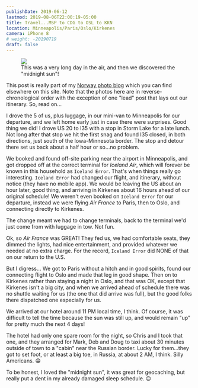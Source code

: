 ```yaml
---
publishDate: 2019-06-12
lastmod: 2019-08-06T22:00:19-05:00
title: Travel...MSP to CDG to OSL to KKN
location: Minneapolis/Paris/Oslo/Kirkenes
camera: iPhone 8
# weight: -20190719
draft: false
---
```


<figure>
  <img src="https://images-summittdweller.nyc3.digitaloceanspaces.com/Norway-Photos-2019/Minneapolis-Saint%20Paul%20International%20Airport%20-%20Minneapolis,%20MN,%20June%2011,%202019/IMG_0352.png" />
  <figcaption>This was a very long day in the air, and then we discovered the "midnight sun"!</figcaption>
</figure>

This post is really part of my [Norway photo blog](http://weblog-sd.docksal/photos/norway-june-2019/norway-june-2019/) which you can find elsewhere on this site.  Note that the photos here are in reverse-chronological order with the exception of one "lead" post that lays out our itinerary.  So, read on...  

<!--more-->

I drove the 5 of us, plus luggage, in our mini-van to Minneapolis for our departure, and we left home early just in case there were surprises.  Good thing we did!  I drove US 20 to I35 with a stop in Storm Lake for a late lunch.  Not long after that stop we hit the first snag and found I35 closed, in both directions, just south of the Iowa-Minnesota border.  The stop and detour there set us back about a half hour or so...no problem.  

We booked and found off-site parking near the airport in Minneapolis, and got dropped off at the correct terminal for _Iceland Air_, which will forever be known in this household as `Iceland Error`.  That's when things really go interesting.  `Iceland Error` had changed our flight, and itinerary, without notice (they have no mobile app).  We would be leaving the US about an hour later, good thing, and arriving in Kirkenes about 16 hours ahead of our original schedule! We weren't even booked on `Iceland Error` for our departure, instead we were flying _Air France_ to Paris, then to Oslo, and connecting directly to Kirkenes.  

The change meant we had to change terminals, back to the terminal we'd just come from with luggage in tow. Not fun.  

Ok, so _Air France_ was GREAT!  They fed us, we had comfortable seats, they dimmed the lights, had nice entertainment, and provided whatever we needed at no extra charge. For the record, `Iceland Error` did NONE of that on our return to the U.S.  

But I digress... We got to Paris without a hitch and in good spirits, found our connecting flight to Oslo and made that leg in good shape.  Then on to Kirkenes rather than staying a night in Oslo, and that was OK, except that Kirkenes isn't a big city, and when we arrived ahead of schedule there was no shuttle waiting for us (the one that did arrive was full), but the good folks there dispatched one especially for us.    

We arrived at our hotel around 11 PM local time, I think.  Of course, it was difficult to tell the time because the sun was still up, and would remain "up" for pretty much the next 4 days!  

The hotel had only one spare room for the night, so Chris and I took that one, and they arranged for Mark, Deb and Doug to taxi about 30 minutes outside of town to a "cabin" near the Russian border.  Lucky for them...they got to set foot, or at least a big toe, in Russia, at about 2 AM, I think.  Silly Americans.  :grin:  

To be honest, I loved the "midnight sun", it was great for geocaching, but really put a dent in my already damaged sleep schedule. :wink:  
